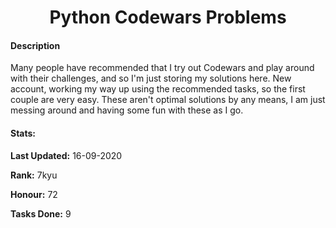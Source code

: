 <h1 align="center">Python Codewars Problems</h1>


#### Description
Many people have recommended that I try out Codewars and play around with their challenges, and so I'm just storing my solutions here. New account, working my way up using the recommended tasks, so the first couple are very easy. These aren't optimal solutions by any means, I am just messing around and having some fun with these as I go. 

#### Stats:
**Last Updated:** 16-09-2020

**Rank:** 7kyu

**Honour:** 72

**Tasks Done:** 9
